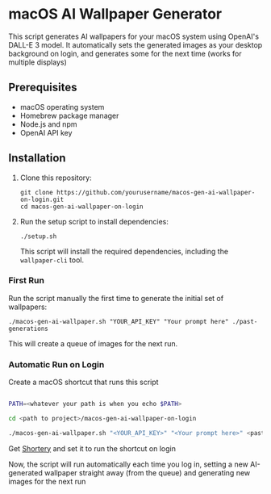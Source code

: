 # macOS AI Wallpaper Generator

This script generates AI wallpapers for your macOS system using OpenAI's DALL-E 3 model. It automatically sets the generated images as your desktop background on login, and generates some for the next time (works for multiple displays)

## Prerequisites

- macOS operating system
- Homebrew package manager
- Node.js and npm
- OpenAI API key

## Installation

1. Clone this repository:

   ```
   git clone https://github.com/yourusername/macos-gen-ai-wallpaper-on-login.git
   cd macos-gen-ai-wallpaper-on-login
   ```

2. Run the setup script to install dependencies:

   ```
   ./setup.sh
   ```

   This script will install the required dependencies, including the `wallpaper-cli` tool.

### First Run

Run the script manually the first time to generate the initial set of wallpapers:

```
./macos-gen-ai-wallpaper.sh "YOUR_API_KEY" "Your prompt here" ./past-generations
```

This will create a queue of images for the next run.

### Automatic Run on Login

Create a macOS shortcut that runs this script

```bash

PATH=<whatever your path is when you echo $PATH>

cd <path to project>/macos-gen-ai-wallpaper-on-login

./macos-gen-ai-wallpaper.sh "<YOUR_API_KEY>" "<Your prompt here>" <past-generations-dir-to-save(optional)>
```

Get [Shortery](https://apps.apple.com/us/app/shortery/id1594183810?mt=12) and set it to run the shortcut on login

Now, the script will run automatically each time you log in, setting a new AI-generated wallpaper straight away (from the queue) and generating new images for the next run
